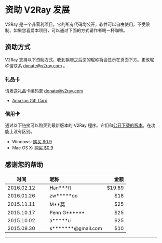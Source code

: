 # 资助 V2Ray 发展

V2Ray 是一个非营利项目，它的所有代码均公开，软件可以自由使用，不受限制。如果您喜爱本项目，可以通过下面的方式请作者喝一杯咖啡。

## 资助方式
V2Ray 支持以下资助方式，收到捐赠之后您的昵称将会显示在页面下方。更改昵称请联系 donate@v2ray.com 。

### 礼品卡
请发送礼品卡编码至  donate@v2ray.com
* [Amazon Gift Card](https://www.amazon.com/gp/product/B004LLIKVU/gcrnsts?ie=UTF8&qid=1443538350&ref_=lp_2238192011_1_1&s=gift-cards&sr=1-1)

### 信用卡
通过以下链接可以购买到最新版本的 V2Ray 程序。它们和[公开下载的版本](../chapter_01/install.md)，在功能上没有区别。

* Windows: [购买 $0.9](https://sellfy.com/p/kW9b/)
* Mac OS X: [购买 $0.9](https://sellfy.com/p/oty6/)

## 感谢您的帮助

时间       |　　昵称       |　金额
:---------:|:--------------|------:
2016.02.12 |　　Han\*\*\*ft   |  $19.89
2016.01.26 |　　zw\*\*\*\*\*oo|　$18
2015.11.11 |　　M\*\*莫|　$25
2015.10.17 |　　Penn G\*\*\*\*\*\*|　$25
2015.10.02 |　　a\*\*\*\*\*u|　$25
2015.09.30 |　　s\*\*\*\*\*\*\*@gmail.com|　$10
----------------------------------
